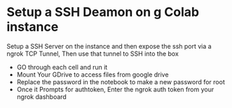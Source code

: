 <h1>Setup a SSH Deamon on g Colab instance</h1> 
 <p>Setup a SSH Server on the instance and then expose the ssh port via a ngrok TCP Tunnel, Then use that tunnel to SSH into the box</p>

<ul>
<li>GO through each cell and run it </li>
<li>Mount Your GDrive to access files from google drive</li>
<li>Replace the password in the notebook to make a new password for root</li>
<li>Once it Prompts for authtoken, Enter the ngrok auth token from your ngrok dashboard</li>
</ul>